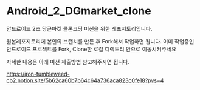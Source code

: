 # Android_2_DGmarket_clone
안드로이드 2조 당근마켓 클론코딩 미션을 위한 레포지토리입니다.

원본레포지토리에 본인의 브랜치를 만든 후 Fork해서 작업하면 됩니다.
이미 작업중인 안드로이드 프로젝트를 Fork, Clone한 로컬 디렉토리 안으로 이동시켜주세요

자세한 내용은 아래 미션 제출방법 참고해주시면 됩니다.  

https://iron-tumbleweed-cb2.notion.site/5b62ca60b7b64c64a736aca823c0fe18?pvs=4
